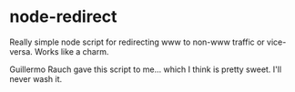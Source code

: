 # node-redirect

Really simple node script for redirecting www to non-www traffic or vice-versa.  Works like a charm.

Guillermo Rauch gave this script to me... which I think is pretty sweet.  I'll never wash it.
